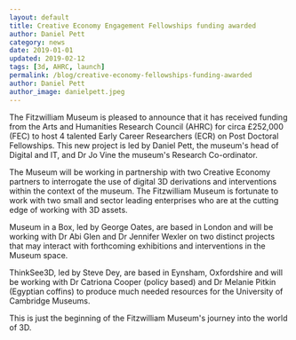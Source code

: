 ```yaml
---
layout: default
title: Creative Economy Engagement Fellowships funding awarded
author: Daniel Pett
category: news
date: 2019-01-01
updated: 2019-02-12
tags: [3d, AHRC, launch]
permalink: /blog/creative-economy-fellowships-funding-awarded
author: Daniel Pett
author_image: danielpett.jpeg
---
```


The Fitzwilliam Museum is pleased to announce that it has received funding from
the Arts and Humanities Research Council (AHRC) for circa £252,000 (FEC) to host
4 talented Early Career Researchers (ECR) on Post Doctoral Fellowships. This new
project is led by Daniel Pett, the museum's head of Digital and IT, and Dr Jo Vine
the museum's Research Co-ordinator.

The Museum will be working in partnership with two Creative Economy partners to
interrogate the use of digital 3D derivations and interventions within the context
of the museum. The Fitzwilliam Museum is fortunate to work with two small and sector
leading enterprises who are at the cutting edge of working with 3D assets.

Museum in a Box, led by George Oates, are based in London and will be working with
Dr Abi Glen and Dr Jennifer Wexler on two distinct projects that may interact with
forthcoming exhibitions and interventions in the Museum space.

ThinkSee3D, led by Steve Dey, are based in Eynsham, Oxfordshire and will be working
with Dr Catriona Cooper (policy based) and Dr Melanie Pitkin (Egyptian coffins) to produce
much needed resources for the University of Cambridge Museums.

This is just the beginning of the Fitzwilliam Museum's journey into the world of 3D.
